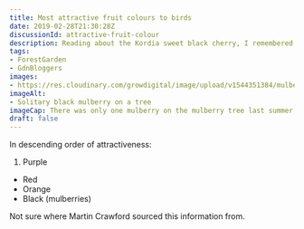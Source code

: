 ```yaml
---
title: Most attractive fruit colours to birds
date: 2019-02-28T21:30:28Z
discussionId: attractive-fruit-colour
description: Reading about the Kordia sweet black cherry, I remembered my notes saying black was the least favourite fruit colour of birds
tags: 
- ForestGarden
- GdnBloggers
images: 
- https://res.cloudinary.com/growdigital/image/upload/v1544351384/mulberry-44462831472.jpg
imageAlt: 
- Solitary black mulberry on a tree
imageCap: There was only one mulberry on the mulberry tree last summer, lucky it was black…
draft: false
---
```


In descending order of attractiveness:

1. Purple
* Red
* Orange
* Black (mulberries)

Not sure where Martin Crawford sourced this information from.
